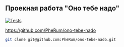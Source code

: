 ## Проекная работа "Оно тебе надо"

[![Tests](https://github.com/PheRum/ono-tebe-nado/actions/workflows/tests.yml/badge.svg?branch=main)](https://github.com/PheRum/ono-tebe-nado/actions/workflows/tests.yml)

https://github.com/PheRum/ono-tebe-nado

```bash
git clone git@github.com:PheRum/ono-tebe-nado.git
```

